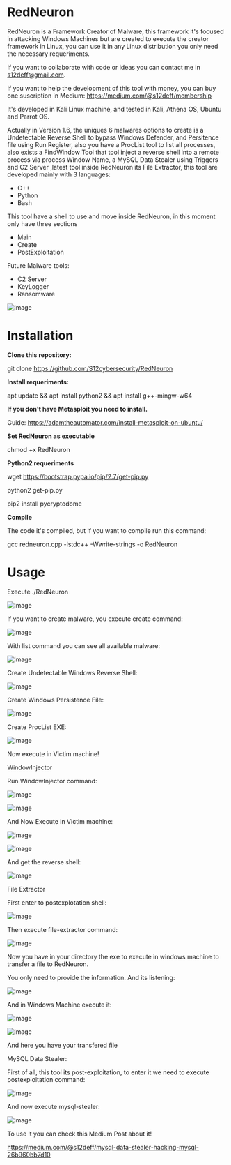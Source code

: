 # RedNeuron
RedNeuron is a Framework Creator of Malware, this framework it's focused in attacking Windows Machines but are created to execute the creator framework in Linux, you can use it in any Linux distribution you only need the necessary requeriments.

If you want to collaborate with code or ideas you can contact me in s12deff@gmail.com.

If you want to help the development of this tool with money, you can buy one suscription in Medium:
https://medium.com/@s12deff/membership

It's developed in Kali Linux machine, and tested in Kali, Athena OS, Ubuntu and Parrot OS. 

Actually in Version 1.6, the uniques 6 malwares options to create is a Undetectable Reverse Shell to bypass Windows Defender, and Persitence file using Run Register, also you have a ProcList tool to list all processes, also exists a FindWindow Tool that tool inject a reverse shell into a remote process via process Window Name, a MySQL Data Stealer using Triggers and C2 Server ,latest tool inside RedNeuron its File Extractor, this tool are developed mainly with 3 languages:
- C++
- Python
- Bash

This tool have a shell to use and move inside RedNeuron, in this moment only have three sections
- Main
- Create
- PostExploitation

Future Malware tools:
- C2 Server
- KeyLogger
- Ransomware

![image](https://user-images.githubusercontent.com/79543461/210807455-2dae7b7f-884d-47de-81c3-0f9bde1cbc27.png)

# Installation

**Clone this repository:**

git clone https://github.com/S12cybersecurity/RedNeuron

**Install requeriments:**

apt update && apt install python2 && apt install g++-mingw-w64

**If you don't have Metasploit you need to install.**

Guide: https://adamtheautomator.com/install-metasploit-on-ubuntu/

**Set RedNeuron as executable**

chmod +x RedNeuron

**Python2 requeriments**

wget https://bootstrap.pypa.io/pip/2.7/get-pip.py

python2 get-pip.py

pip2 install pycryptodome

**Compile**

The code it's compiled, but if you want to compile run this command:

gcc redneuron.cpp -lstdc++ -Wwrite-strings -o RedNeuron

# Usage

Execute ./RedNeuron

![image](https://user-images.githubusercontent.com/79543461/210810523-37e7a677-3bfd-45d6-8c0e-a5fc23fd1d6b.png)

If you want to create malware, you execute create command:

![image](https://user-images.githubusercontent.com/79543461/212728043-bdabe8f2-056f-4fcf-ae2d-9cab650b82be.png)

With list command you can see all available malware:

![image](https://user-images.githubusercontent.com/79543461/212728136-0e453634-f5ce-4380-9174-10eb994d4aa8.png)

Create Undetectable Windows Reverse Shell:

![image](https://user-images.githubusercontent.com/79543461/210821342-e18e2053-c7c7-404f-9313-03f2d2a8c32b.png)

Create Windows Persistence File:

![image](https://user-images.githubusercontent.com/79543461/212728269-3ce8ae5e-d3a0-431e-98b0-7cf70ebe4909.png)

Create ProcList EXE:

![image](https://user-images.githubusercontent.com/79543461/218328334-b994a2f6-1283-4230-9134-1f47cb4087f8.png)

Now execute in Victim machine!

WindowInjector

Run WindowInjector command:

![image](https://user-images.githubusercontent.com/79543461/226188793-a9331bb9-2009-48db-819f-7201132ef2a2.png)

![image](https://user-images.githubusercontent.com/79543461/226188830-cd5ee493-0e8a-49b1-96c4-22c79c1d3820.png)

And Now Execute in Victim machine:

![image](https://user-images.githubusercontent.com/79543461/226189011-ae56b779-04d4-47e6-9376-d4db58eef477.png)

![image](https://user-images.githubusercontent.com/79543461/226189018-dbd3a2b2-4d34-4a1f-b70f-26c7242828c2.png)

And get the reverse shell:

![image](https://user-images.githubusercontent.com/79543461/226189038-42d267da-c474-4014-8cce-aef371dfc855.png)

File Extractor

First enter to postexplotation shell:

![image](https://user-images.githubusercontent.com/79543461/228027276-db18e423-7dac-4095-a97f-dea15d308e95.png)

Then execute file-extractor command:

![image](https://user-images.githubusercontent.com/79543461/228027780-2c03032c-6f8d-4e6e-9fe7-5cd6c35f3cca.png)

Now you have in your directory the exe to execute in windows machine to transfer a file to RedNeuron.

You only need to provide the information. And its listening:

![image](https://user-images.githubusercontent.com/79543461/228028022-aedea961-05f0-4039-a065-51cc9ec32196.png)

And in Windows Machine execute it:

![image](https://user-images.githubusercontent.com/79543461/228028227-9b86f83c-8ec6-4094-b0c8-366fe9fbec2c.png)

![image](https://user-images.githubusercontent.com/79543461/228034894-6f593e68-95b6-46eb-9253-3500de17a459.png)

And here you have your transfered file

MySQL Data Stealer:

First of all, this tool its post-exploitation, to enter it we need to execute postexploitation command:

![image](https://user-images.githubusercontent.com/79543461/229364424-e508f76c-55c7-4a36-848b-17200abe6e2d.png)

And now execute mysql-stealer:

![image](https://user-images.githubusercontent.com/79543461/229364439-faf23136-1814-422c-946c-3746a89cd96a.png)

To use it you can check this Medium Post about it!

https://medium.com/@s12deff/mysql-data-stealer-hacking-mysql-26b960bb7d10
